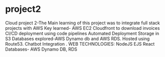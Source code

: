 # project2
Cloud project 2-The Main learning of this project was to integrate full stack projects with AWS
Key learned-
AWS EC2
Cloudfront to download invoices
CI/CD deployment using code pipelines 
Automated Deployment 
Storage in S3
Databases explored-AWS Dynamo db and AWS RDS.
Hosted using Route53.
Chatbot Integration .
 WEB TECHNOLOGIES:
 NodeJS
 EJS
 React
 Databases- AWS Dynamo DB, RDS
 
 




